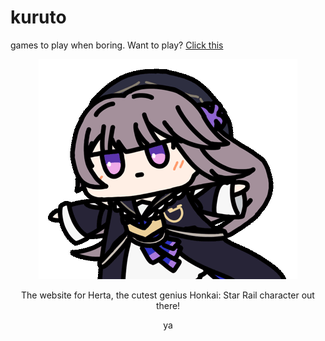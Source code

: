 # kuruto

games to play when boring. Want to play? [Click this](https://sideeid.github.io/kuruto/)

<div align="center"><img src="img/hertaa_github.gif"></div>

<div align="center"><p>The website for Herta, the cutest genius Honkai: Star Rail character out there!</p>
<p>ya</p></div>
